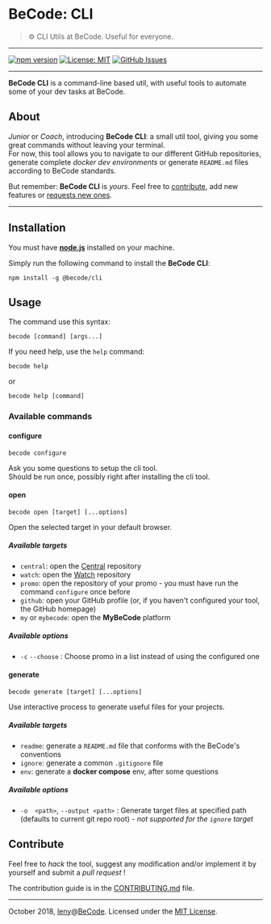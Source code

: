 # BeCode: CLI

> ⚙️ CLI Utils at BeCode. Useful for everyone.

* * *

[![npm version](https://badge.fury.io/js/%40becode%2Fcli.svg)](https://badge.fury.io/js/%40becode%2Fcli)
[![License: MIT](https://img.shields.io/github/license/becodeorg/cli.svg)](https://github.com/becodeorg/cli/blob/develop/LICENSE)
[![GitHub Issues](https://img.shields.io/github/issues/becodeorg/cli.svg)](https://github.com/becodeorg/cli/issues)

* * *

**BeCode CLI** is a command-line based util, with useful tools to automate some of your dev tasks at BeCode.

## About

*Junior* or *Coach*, introducing **BeCode CLI**: a small util tool, giving you some great commands without leaving your terminal.  
For now, this tool allows you to navigate to our different GitHub repositories, generate complete *docker dev environments* or generate `README.md` files according to BeCode standards.

But remember: **BeCode CLI** is *yours*. Feel free to [contribute](./CONTRIBUTING.md), add new features or [requests new ones](https://github.com/becodeorg/cli/issues).

* * *

## Installation

You must have [**node.js**](https://nodejs.org/en/) installed on your machine.

Simply run the following command to install the **BeCode CLI**:

	npm install -g @becode/cli

## Usage

The command use this syntax:

    becode [command] [args...]

If you need help, use the `help` command:

    becode help

or

    becode help [command]

### Available commands

#### configure

    becode configure

Ask you some questions to setup the cli tool.  
Should be run once, possibly right after installing the cli tool.

#### open

    becode open [target] [...options]

Open the selected target in your default browser.

##### Available targets

- `central`: open the [Central](https://github.com/becodeorg/Central) repository
- `watch`: open the [Watch](https://github.com/becodeorg/The-Watch) repository
- `promo`: open the repository of your promo - you must have run the command `configure` once before
- `github`: open your GitHub profile (or, if you haven't configured your tool, the GitHub homepage)
- `my` or `mybecode`: open the **MyBeCode** platform

##### Available options

- `-c` `--choose` : Choose promo in a list instead of using the configured one

#### generate

    becode generate [target] [...options]

Use interactive process to generate useful files for your projects.

##### Available targets

- `readme`: generate a `README.md` file that conforms with the BeCode's conventions
- `ignore`: generate a common `.gitignore` file
- `env`: generate a **docker compose** env, after some questions

##### Available options

- `-o  <path>`, `--output <path>` : Generate target files at specified path (defaults to current git repo root) - *not supported for the `ignore` target*

## Contribute

Feel free to _hack_ the tool, suggest any modification and/or implement it by yourself and submit a _pull request_ !

The contribution guide is in the [CONTRIBUTING.md](./CONTRIBUTING.md) file.

* * *

October 2018, [leny](https://leny.me)@[BeCode](https://becode.org).
Licensed under the [MIT License](./LICENSE).
